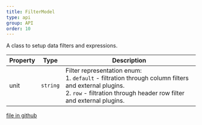 ```yaml
---
title: FilterModel
type: api
group: API
order: 10
---
```

A class to setup data filters and expressions.

Property|Type|Description
---|---|---
unit|`string`|Filter representation enum:<br />1. `default` - filtration through column filters and external plugins.<br />2. `row` - filtration through header row filter and external plugins.

[file in github](https://github.com/qgrid/ng2/core/filter.model.js)
